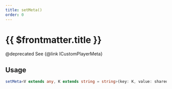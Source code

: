 ```yaml
---
title: setMeta()
order: 0
---
```


# {{ $frontmatter.title }}

@deprecated See {@link ICustomPlayerMeta} 

## Usage

```ts
setMeta<V extends any, K extends string = string>(key: K, value: shared.InterfaceValueByKey<ICustomPlayerMeta, K, V>): void;
```

